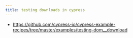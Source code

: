 ```yaml
---
title: testing downloads in cypress
---
```


- https://github.com/cypress-io/cypress-example-recipes/tree/master/examples/testing-dom__download
